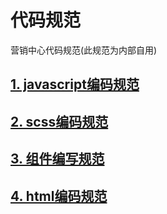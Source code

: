 # 代码规范
营销中心代码规范(此规范为内部自用)

## [1. javascript编码规范](https://github.com/rrcMktFE/spec/blob/master/wiki/javascript.md)


## [2. scss编码规范]()


## [3. 组件编写规范]()


## [4. html编码规范]()
